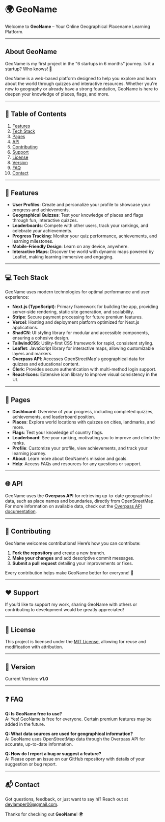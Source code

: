 # 🌍 GeoName

Welcome to **GeoName** – Your Online Geographical Placename Learning Platform.

---

## About GeoName

GeoName is my first project in the "6 startups in 6 months" journey. Is it a startup? Who knows! 🚀

GeoName is a web-based platform designed to help you explore and learn about the world through quizzes and interactive resources. Whether you're new to geography or already have a strong foundation, GeoName is here to deepen your knowledge of places, flags, and more.

---

## 📜 Table of Contents

1. [Features](#features)
2. [Tech Stack](#tech-stack)
3. [Pages](#pages)
4. [API](#api)
5. [Contributing](#contributing)
6. [Support](#support)
7. [License](#license)
8. [Version](#version)
9. [FAQ](#faq)
10. [Contact](#contact)

---

## 🌟 Features

- **User Profiles**: Create and personalize your profile to showcase your progress and achievements.
- **Geographical Quizzes**: Test your knowledge of places and flags through fun, interactive quizzes.
- **Leaderboards**: Compete with other users, track your rankings, and celebrate your achievements.
- **Progress Tracking**: Monitor your quiz performance, achievements, and learning milestones.
- **Mobile-Friendly Design**: Learn on any device, anywhere.
- **Interactive Maps**: Discover the world with dynamic maps powered by Leaflet, making learning immersive and engaging.

---

## 💻 Tech Stack

GeoName uses modern technologies for optimal performance and user experience:

- **Next.js (TypeScript)**: Primary framework for building the app, providing server-side rendering, static site generation, and scalability.
- **Stripe**: Secure payment processing for future premium features.
- **Vercel**: Hosting and deployment platform optimized for Next.js applications.
- **ShadCN**: UI styling library for modular and accessible components, ensuring a cohesive design.
- **TailwindCSS**: Utility-first CSS framework for rapid, consistent styling.
- **Leaflet**: JavaScript library for interactive maps, allowing customizable layers and markers.
- **Overpass API**: Accesses OpenStreetMap's geographical data for quizzes and educational content.
- **Clerk**: Provides secure authentication with multi-method login support.
- **React-Icons**: Extensive icon library to improve visual consistency in the UI.

---

## 📄 Pages

- **Dashboard**: Overview of your progress, including completed quizzes, achievements, and leaderboard position.
- **Places**: Explore world locations with quizzes on cities, landmarks, and more.
- **Flags**: Test your knowledge of country flags.
- **Leaderboard**: See your ranking, motivating you to improve and climb the ranks.
- **Profile**: Customize your profile, view achievements, and track your learning journey.
- **About**: Learn more about GeoName's mission and goals.
- **Help**: Access FAQs and resources for any questions or support.

---

## 🌐 API

GeoName uses the **Overpass API** for retrieving up-to-date geographical data, such as place names and boundaries, directly from OpenStreetMap. For more information on available data, check out the [Overpass API documentation](https://wiki.openstreetmap.org/wiki/Overpass_API).

---

## 🤝 Contributing

GeoName welcomes contributions! Here’s how you can contribute:

1. **Fork the repository** and create a new branch.
2. **Make your changes** and add descriptive commit messages.
3. **Submit a pull request** detailing your improvements or fixes.

Every contribution helps make GeoName better for everyone! 🎉

---

## ❤️ Support

If you’d like to support my work, sharing GeoName with others or contributing to development would be greatly appreciated!

---

## 📄 License

This project is licensed under the [MIT License](LICENSE), allowing for reuse and modification with attribution.

---

## 📌 Version

Current Version: **v1.0**

---

## ❓ FAQ

**Q: Is GeoName free to use?**  
A: Yes! GeoName is free for everyone. Certain premium features may be added in the future.

**Q: What data sources are used for geographical information?**  
A: GeoName uses OpenStreetMap data through the Overpass API for accurate, up-to-date information.

**Q: How do I report a bug or suggest a feature?**  
A: Please open an issue on our GitHub repository with details of your suggestion or bug report.

---

## 📬 Contact

Got questions, feedback, or just want to say hi? Reach out at [devlamper06@gmail.com](mailto:devlamper06@gmail.com).

Thanks for checking out **GeoName**! 🌍
